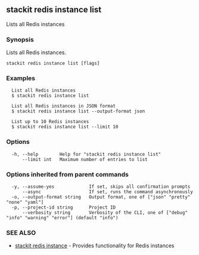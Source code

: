 ## stackit redis instance list

Lists all Redis instances

### Synopsis

Lists all Redis instances.

```
stackit redis instance list [flags]
```

### Examples

```
  List all Redis instances
  $ stackit redis instance list

  List all Redis instances in JSON format
  $ stackit redis instance list --output-format json

  List up to 10 Redis instances
  $ stackit redis instance list --limit 10
```

### Options

```
  -h, --help        Help for "stackit redis instance list"
      --limit int   Maximum number of entries to list
```

### Options inherited from parent commands

```
  -y, --assume-yes             If set, skips all confirmation prompts
      --async                  If set, runs the command asynchronously
  -o, --output-format string   Output format, one of ["json" "pretty" "none" "yaml"]
  -p, --project-id string      Project ID
      --verbosity string       Verbosity of the CLI, one of ["debug" "info" "warning" "error"] (default "info")
```

### SEE ALSO

* [stackit redis instance](./stackit_redis_instance.md)	 - Provides functionality for Redis instances

